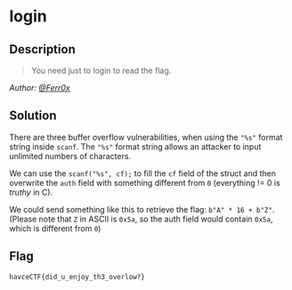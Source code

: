 # login
## Description
> You need just to login to read the flag.

*Author: [@Ferr0x](https://github.com/Ferr0x)*
## Solution
There are three buffer overflow vulnerabilities, when using the `"%s"` format string inside `scanf`.
The `"%s"` format string allows an attacker to input unlimited numbers of characters.

We can use the `scanf("%s", cf);` to fill the `cf` field of the struct and then overwrite the `auth` field
with something different from `0` (everything != 0 is *truthy* in C).

We could send something like this to retrieve the flag: `b"A" * 16 + b"Z"`. 
(Please note that `Z` in ASCII is `0x5a`, so the auth field would contain `0x5a`, which is different from `0`)

## Flag
`havceCTF{did_u_enjoy_th3_overlow?}`
